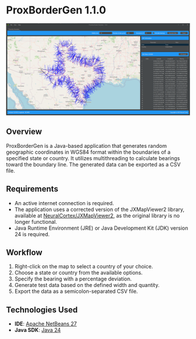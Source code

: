# ProxBorderGen 1.1.0

![Application Screenshot](https://github.com/NeuralCortex/ProxBorderGen/blob/main/images/app.png)

## Overview

ProxBorderGen is a Java-based application that generates random geographic coordinates in WGS84 format within the boundaries of a specified state or country. It utilizes multithreading to calculate bearings toward the boundary line. The generated data can be exported as a CSV file.

## Requirements

- An active internet connection is required.
- The application uses a corrected version of the JXMapViewer2 library, available at [NeuralCortex/JXMapViewer2](https://github.com/NeuralCortex/JXMapViewer2), as the original library is no longer functional.
- Java Runtime Environment (JRE) or Java Development Kit (JDK) version 24 is required.

## Workflow

1. Right-click on the map to select a country of your choice.
2. Choose a state or country from the available options.
3. Specify the bearing with a percentage deviation.
4. Generate test data based on the defined width and quantity.
5. Export the data as a semicolon-separated CSV file.

## Technologies Used

- **IDE**: [Apache NetBeans 27](https://netbeans.apache.org/)
- **Java SDK**: [Java 24](https://www.oracle.com/java/technologies/downloads/#jdk24-windows)